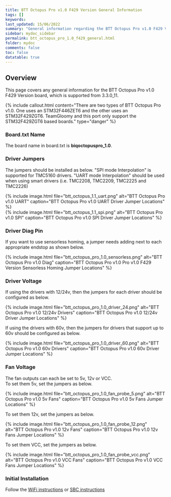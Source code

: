 ```yaml
---
title: BTT Octopus Pro v1.0 F429 Version General Information
tags: []
keywords: 
last_updated: 15/06/2022
summary: "General information regarding the BTT Octopus Pro v1.0 F429 Version"
sidebar: mydoc_sidebar
permalink: btt_octopus_pro_1.0_f429_general.html
folder: mydoc
comments: false
toc: false
datatable: true
---
```


## Overview

This page covers any general information for the BTT Octopus Pro v1.0 F429 Version board, which is supported from 3.3.0_11.

{% include callout.html content="There are two types of BTT Octopus Pro v1.0. One uses an STM32F446ZET6 and the other uses an STM32F429ZGT6. TeamGloomy and this port only support the STM32F429ZGT6 based boards." type="danger" %} 

### Board.txt Name

The board name in board.txt is **biqoctopuspro_1.0**.

### Driver Jumpers

The jumpers should be installed as below. "SPI mode Interpolation" is supported for TMC5160 drivers. "UART mode Interpolation" should be used when using smart drivers (i.e. TMC2208, TMC2209, TMC2225 and TMC2226)

{% include image.html file="btt_octopus_1.1_uart.png" alt="BTT Octopus Pro v1.0 UART" caption="BTT Octopus Pro v1.0 UART Driver Jumper Locations" %}  
{% include image.html file="btt_octopus_1.1_spi.png" alt="BTT Octopus Pro v1.0 SPI" caption="BTT Octopus Pro v1.0 SPI Driver Jumper Locations" %} 

### Driver Diag Pin

If you want to use sensorless homing, a jumper needs adding next to each appropriate endstop as shown below.

{% include image.html file="btt_octopus_pro_1.0_sensorless.png" alt="BTT Octopus Pro v1.0 Diag" caption="BTT Octopus Pro v1.0 Pro v1.0 F429 Version Sensorless Homing Jumper Locations" %}

### Driver Voltage

If using the drivers with 12/24v, then the jumpers for each driver should be configured as below.  

{% include image.html file="btt_octopus_pro_1.0_driver_24.png" alt="BTT Octopus Pro v1.0 12/24v Drivers" caption="BTT Octopus Pro v1.0 12/24v Driver Jumper Locations" %}  

If using the drivers with 60v, then the jumpers for drivers that support up to 60v should be configured as below.  

{% include image.html file="btt_octopus_pro_1.0_driver_60.png" alt="BTT Octopus Pro v1.0 60v Drivers" caption="BTT Octopus Pro v1.0 60v Driver Jumper Locations" %}  

### Fan Voltage

The fan outputs can each be set to 5v, 12v or VCC.  
To set them 5v, set the jumpers as below.  

{% include image.html file="btt_octopus_pro_1.0_fan_probe_5.png" alt="BTT Octopus Pro v1.0 5v Fans" caption="BTT Octopus Pro v1.0 5v Fans Jumper Locations" %} 

To set them 12v, set the jumpers as below.  

{% include image.html file="btt_octopus_pro_1.0_fan_probe_12.png" alt="BTT Octopus Pro v1.0 12v Fans" caption="BTT Octopus Pro v1.0 12v Fans Jumper Locations" %} 

To set them VCC, set the jumpers as below.  

{% include image.html file="btt_octopus_pro_1.0_fan_probe_vcc.png" alt="BTT Octopus Pro v1.0 VCC Fans" caption="BTT Octopus Pro v1.0 VCC Fans Jumper Locations" %} 

### Initial Installation

Follow the [WiFi instructions](btt_octopus_1.1_f429_connected_wifi_8266.html) or [SBC instructions](btt_octopus_1.1_f429_connected_sbc.html)
